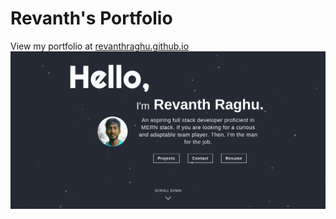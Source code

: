 # Revanth's Portfolio
View my portfolio at [revanthraghu.github.io](https://revanthraghu.github.io)
![](/portfolio.png)
